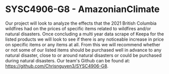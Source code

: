 # SYSC4906-G8 - AmazonianClimate
Our project will look to analyze the effects that the 2021 British Columbia wildfires had on the prices of specific items related to wildfires and/or natural disasters. Once concluding a multi year data scrape of Keepa for the listed products we will look to see if there is any noticeable increase in price on specific items or any items at all. From this we will recommend whether or not some of our listed items should be purchased well in advance to any natural disaster, close to or around natural disasters or could be purchased during natural disasters. Our team's Github can be found at: https://github.com/Chrisnguyen3/SYSC4906-G8.

